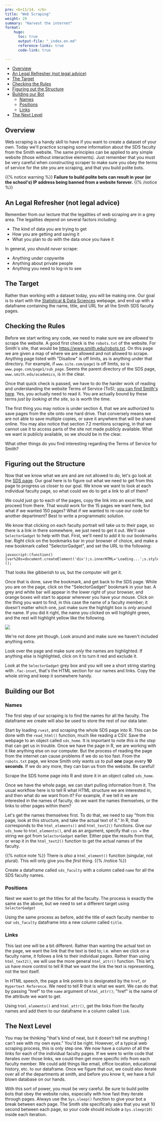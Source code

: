 ```yaml
---
pre: <b>11/14. </b>
title: "Web Scraping"
weight: 29
summary: "Harvest the internet"
format:
    hugo:
      toc: true
      output-file: "_index.en.md"
      reference-links: true
      code-link: true
      
---
```




-   [Overview][]
-   [An Legal Refresher (not legal advice)][]
-   [The Target][]
-   [Checking the Rules][]
-   [Figuring out the Structure][]
-   [Building our Bot][]
    -   [Names][]
    -   [Positions][]
    -   [Links][]
-   [The Next Level][]

## Overview

Web scraping is a handy skill to have if you want to create a dataset of your own. Today we'll practice scraping some information about the SDS faculty from the Smith website. The same principles can be applied to any simple website (those without interactive elements). Just remember that you must be very careful when constructing scraper to make sure you obey the terms of service for the site you are scraping, and that you build polite bots.

{{% notice warning %}}
**Failure to build polite bots can result in your (or the school's) IP address being banned from a website forever.**
{{% /notice %}}

## An Legal Refresher (not legal advice)

Remember from our lecture that the legalities of web scraping are in a grey area. The legalities depend on several factors including:

-   The kind of data you are trying to get
-   How you are getting and saving it
-   What you plan to do with the data once you have it

In general, you should *never* scrape:

-   Anything under copywrite
-   Anything about private people
-   Anything you need to log-in to see

## The Target

Rather than working with a dataset today, you will be making one. Our goal is to start with the [Statistical & Data Sciences][] webpage, and end up with a dataframe containing the name, title, and URL for all the Smith SDS faculty pages.

## Checking the Rules

Before we start writing any code, we need to make sure we are *allowed* to scrape the website. A good first check is the `robots.txt` of the website. For Smith's site, that would be <https://www.smith.edu/robots.txt>. On this page we are given a map of where we are allowed and not allowed to scrape. Anything page listed with "Disallow" is off limits, as is anything under that directory. For example, if `www.site.com/page1` is off limits, so is `www.page.com/page1/sub_page`. Seems the parent directory of the SDS page, `www.smith.edu/academics`, is in the clear.

Once that quick check is passed, we have to do the harder work of reading and understanding the website Terms of Service (ToS); [you can find Smith's here][]. Yes, you actually need to read it. You are actually bound by these terms *just by looking at the site*, so is worth the time.

The first thing you may notice is under section 4, that we are authorized to save pages from the site onto one hard drive. That conversely means we are not able to save multiple copies, or save it anywhere that will be shared online. You may also notice that section 7.2 mentions scraping, in that we cannot use it to access parts of the site not made publicly available. What we want *is* publicly available, so we should be in the clear.

<div class="question">

What other things do you find interesting regarding the Terms of Service for Smith?

</div>

## Figuring out the Structure

Now that we know what we are and are not allowed to do, let's go look at the [SDS page][Statistical & Data Sciences]. Our goal here is to figure out what we need to get from this page to progress us closer to our goal. We know we want to look at each individual faculty page, so what could we do to get a link to all of them?

We could just go to each of the pages, copy the link into an excel file, and proceed from there. That would work for the 15 pages we want here, but what if we wanted 150 pages? What if we wanted to re-use our code for another department? Best to write a programmatic solution.

We know that clicking on each faculty portrait will take us to their page, so there is a link in there somewhere, we just need to get it out. We'll use `SelectorGadget` to help with that. First, we'll need to add it to our bookmarks bar. Right click on the bookmarks bar in your browser of choice, and make a new bookmark called "SelectorGadget", and set the URL to the following:

    javascript:(function(){var%20s=document.createElement('div');s.innerHTML='Loading...';s.style.color='black';s.style.padding='20px';s.style.position='fixed';s.style.zIndex='9999';s.style.fontSize='3.0em';s.style.border='2px%20solid%20black';s.style.right='40px';s.style.top='40px';s.setAttribute('class','selector_gadget_loading');s.style.background='white';document.body.appendChild(s);s=document.createElement('script');s.setAttribute('type','text/javascript');s.setAttribute('src','https://dv0akt2986vzh.cloudfront.net/unstable/lib/selectorgadget.js');document.body.appendChild(s);})();

That looks like gibberish to us, but the computer will get it.

Once that is done, save the bookmark, and get back to the SDS page. While you are on the page, click on the "SelectorGadget" bookmark in your bar. A grey and white bar will appear in the lower right of your browser, and orange boxes will start to appear wherever you have your mouse. Click on the thing you want to find, in this case the name of a faculty member; it doesn't matter which one, just make sure the highlight box is *only* around the name. If you did it right, the name you clicked on will highlight green, and the rest will highlight yellow like the following.

![][1]

We're not done yet though. Look around and make sure we haven't included anything extra.

<div class="question">

Look over the page and make sure *only* the names are highlighted. If anything else is highlighted, click on it to turn it red and exclude it.

</div>

Look at the `SelectorGadget` grey box and you will see a short string starting with `.fac-inset`, that's the HTML section for our names and links. Copy the whole string and keep it somewhere handy.

## Building our Bot

### Names

The first step of our scraping is to find the names for all the faculty. The dataframe we create will also be used to store the rest of our data later.

Start by loading `rvest`, and scraping the whole SDS page into R. This can be done with the `read_html()` function, much like reading a CSV. Save the webpage to an object called `sds_home`. It is important to note *this is the step* that can get us in trouble. Once we have the page in R, we are working with it like anything else on our computer. But the process of reading the page from the internet can cause problems if we do so too fast. From the `robots.txt` page, we know Smith only wants us to pull **one** page every **10 seconds**. If we do any more, they can ban us from the website. Be careful!

<div class="question">

Scrape the SDS home page into R and store it in an object called `sds_home`.

</div>

Once we have the whole page, we can start pulling information from it. The usual workflow here is to tell R what HTML structure we are interested in, and then what do we want from it? For example, if we tell it we are interested in the names of faculty, do we want the names themselves, or the links to other pages within them?

Let's get the names themselves first. To do that, we need to say "from this page, look at this structure, and take the actual text of it." In R, that corresponds to the `html_elements()` and `html_text2()` functions. Give our `sds_home` to `html_elements()`, and as an argument, specify that `css =` the string we got from `SelectorGadget` earlier. Either pipe the results from that, or wrap it in the `html_text2()` function to get the actual names of the faculty.

{{% notice note %}}
There is *also* a `html_element()` function (singular, not plural). This will only give you the *first* thing.
{{% /notice %}}

<div class="question">

Create a dataframe called `sds_faculty` with a column called `name` for all the SDS faculty names.

</div>

### Positions

Next we want to get the titles for all the faculty. The process is exactly the same as the above, but we need to set a different target using `SelectorGadget`

<div class="question">

Using the same process as before, add the title of each faculty member to our `sds_faculty` dataframe into a new column called `title`.

</div>

### Links

This last one will be a bit different. Rather than wanting the actual text on the page, we want the link that the text is tied to; i.e. when we click on a faculty name, it follows a link to their individual pages. Rather than using `html_text2()`, we will use the more general `html_attr()` function. This let's us have more control to tell R that we want the link the text is representing, not the text itself.

In HTML speech, the page a link points to is designated by the `href`, or `Hypertext Reference`. We need to tell R that is what we want. We can do that by passing "href" to the `name` argument of `html_attr()`; "href" is the name of the attribute we want to get.

<div class="question">

Using `html_elements()` and `html_attr()`, get the links from the faculty names and add them to our dataframe in a column called `link`.

</div>

## The Next Level

You may be thinking "that's kind of neat, but it doesn't tell me anything I can't see with my own eyes." You'd be right. However, of a typical web scraping process, this is only step one. We now have a column of all the links for each of the individual faculty pages. If we were to write code that iterates over those links, we could then get more specific info from each faculty member. We could add things like email, office location, educational history, etc. to our dataframe. Once we figure that out, we could also iterate over all of the departments at smith, and before you know it, we have a full blown database on our hands.

With this sort of power, you must be very careful. Be sure to build polite bots that obey the website rules, especially with how fast they iterate through pages. Always use the `Sys.sleep()` function to give your bot a break between each page. The Smith site specifically asks that you wait 10 second between each page, so your code should include a `Sys.sleep(10)` inside each iteration.

  [Overview]: #overview
  [An Legal Refresher (not legal advice)]: #an-legal-refresher-not-legal-advice
  [The Target]: #the-target
  [Checking the Rules]: #checking-the-rules
  [Figuring out the Structure]: #figuring-out-the-structure
  [Building our Bot]: #building-our-bot
  [Names]: #names
  [Positions]: #positions
  [Links]: #links
  [The Next Level]: #the-next-level
  [Statistical & Data Sciences]: https://www.smith.edu/academics/statistics
  [you can find Smith's here]: https://www.smith.edu/about-smith/terms-of-use
  [1]: img/selector.png
